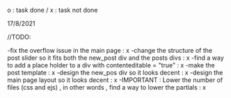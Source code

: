 o : task done / x : task not done

17/8/2021

//TODO:

-fix the overflow issue in the main page : x
-change the structure of the post slider so it fits both the new_post div and the posts divs : x
-find a way to add a place holder to a div with contenteditable = "true" : x
-make the post template : x
-design the new_pos div so it looks decent : x
-design the main page layout so it looks decent : x
-IMPORTANT : Lower the number of files (css and ejs) , in other words , find a way to lower the partials : x
